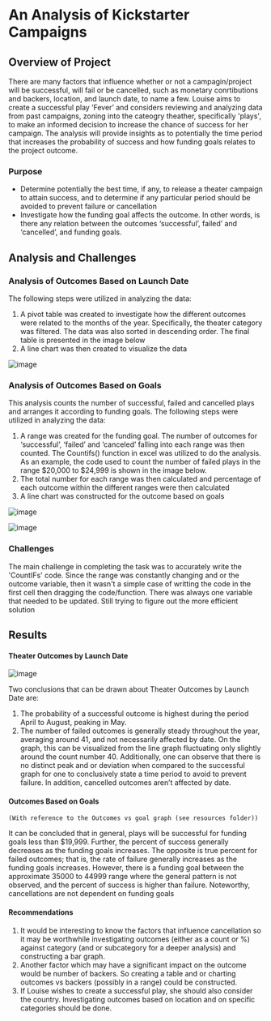 # An Analysis of Kickstarter Campaigns

## Overview of Project

There are many factors that influence whether or not a campagin/project will be successful, will fail or be cancelled, such as monetary conrtibutions and backers, location, and launch date, to name a few. Louise aims to create a successful play ‘Fever’ and considers reviewing and analyzing data from past campaigns, zoning into the cateogry theather, specifically 'plays', to make an informed decision to increase the chance of success for her campaign. The analysis will provide insights as to potentially the time period that increases the probability of success and how funding goals relates to the project outcome. 

### Purpose
 - Determine potentially the best time, if any, to release a theater campaign to attain success, and to determine if any particular period should be avoided to prevent failure or cancellation
 - Investigate how the funding goal affects the outcome. In other words, is there any relation between the outcomes ‘successful’, failed’ and ‘cancelled’, and funding goals.

## Analysis and Challenges 

### Analysis of Outcomes Based on Launch Date

The following steps were utilized in analyzing the data:
 1. A pivot table was created to investigate how the different outcomes were related to the months of the year. Specifically, the theater category was filtered. The data was also sorted in descending order. The final table is presented in the image below 
 2. A line chart was then created to visualize the data 

![image](https://user-images.githubusercontent.com/92636438/139605355-5301ad16-9c37-491b-be9e-bfc55d00a017.png)




### Analysis of Outcomes Based on Goals

This analysis counts the number of successful, failed and cancelled plays and arranges it according to funding goals. The following steps were utilized in analyzing the data:

 1. A range was created for the funding goal. The number of outcomes for ‘successful’, ‘failed’ and ‘canceled’ falling into each range was then counted. The Countifs() function in excel was utilized to do the analysis. As an example, the code used to count the number of failed plays in the range $20,000 to $24,999 is shown in the image below.
 2. The total number for each range was then calculated and percentage of each outcome within the different ranges were then calculated
 3. A line chart was constructed for the outcome based on goals
 
![image](https://user-images.githubusercontent.com/92636438/139605724-6b1b2dca-c016-408a-ab2a-27ae60f36cad.png)

![image](https://user-images.githubusercontent.com/92636438/139607076-3f62ccd6-3f4f-45d1-bbda-2f32c99f71ef.png)



### Challenges

The main challenge in completing the task was to accurately write the 'CountIFs' code. Since the range was constantly changing and or the outcome variable, then it wasn't a simple case of writting the code in the first cell then dragging the code/function. There was always one variable that needed to be updated. Still trying to figure out the more efficient solution

## Results

#### Theater Outcomes by Launch Date

![image](https://user-images.githubusercontent.com/92636438/164970561-09a8095e-01cf-4cd2-ae76-259d588f34c0.png)


Two conclusions that can be drawn about Theater Outcomes by Launch Date are:

  1. The probability of a successful outcome is highest during the period April to August, peaking in May.
  2. The number of failed outcomes is generally steady throughout the year, averaging around 41, and not necessarily affected by date. On the graph, this can be visualized from the line graph fluctuating only slightly around the count number 40. Additionally, one can observe that there is no distinct peak and or deviation when compared to the successful graph for one to conclusively state a time period to avoid to prevent failure. In addition, cancelled outcomes aren’t affected by date.

#### Outcomes Based on Goals

    (With reference to the Outcomes vs goal graph (see resources folder))
    
It can be concluded that in general, plays will be successful for funding goals less than $19,999. Further, the percent of success generally decreases as the funding goals increases. The opposite is true percent for failed outcomes; that is, the rate of failure generally increases as the funding goals increases. However, there is a funding goal between the approximate 35000 to 44999 range where the general pattern is not observed, and the percent of success is higher than failure. Noteworthy, cancellations are not dependent on funding goals

#### Recommendations

 1. It would be interesting to know the factors that influence cancellation so it may be worthwhile investigating outcomes (either as a count or %) against category (and or subcategory for a deeper analysis) and constructing a bar graph.
 2. Another factor which may have a significant impact on the outcome would be number of backers. So creating a table and or charting outcomes vs backers (possibly in a range) could be constructed.
 3. If Louise wishes to create a successful play, she should also consider the country. Investigating outcomes based on location and on specific categories should be done.

